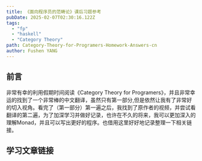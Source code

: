 ```yaml
---
title: 《面向程序员的范畴论》课后习题参考
pubDate: 2025-02-07T02:30:16.122Z
tags:
  - "fp"
  - "haskell"
  - "Category Theory"
path: Category-Theory-for-Programers-Homework-Answers-cn
author: Fushen YANG
---
```


## 前言

非常有幸的利用假期时间阅读《Category Theory for Programers》，并且非常幸运的找到了一个非常棒的中文翻译，虽然只有第一部分,但是依然让我有了非常好的切入视角。看完了（第一部分）第一遍之后，我找到了原作者的视频，并尝试看翻译的第二遍，为了加深学习并做好记录，也许在不久的将来，我可以更加深入的理解Monad，并且可以写出更好的程序。也借用这里好好地记录整理一下相关链接。

## 学习文章链接
